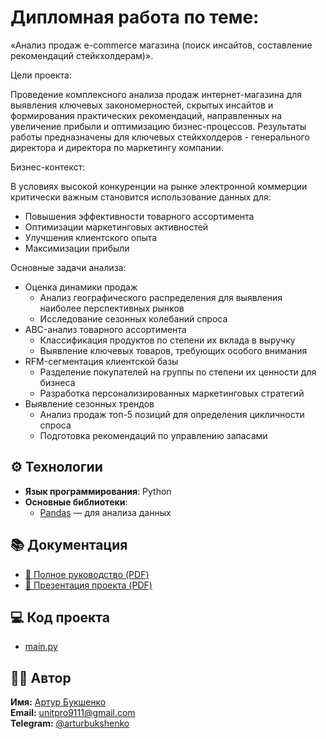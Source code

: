 

# Дипломная работа по теме:
«Анализ продаж e-commerce магазина (поиск инсайтов, составление рекомендаций стейкхолдерам)».

Цели проекта:

Проведение комплексного анализа продаж интернет-магазина для выявления ключевых закономерностей, скрытых инсайтов и формирования практических рекомендаций, направленных на увеличение прибыли и оптимизацию бизнес-процессов. Результаты работы предназначены для ключевых стейкхолдеров - генерального директора и директора по маркетингу компании.

Бизнес-контекст:

В условиях высокой конкуренции на рынке электронной коммерции критически важным становится использование данных для:
	
- Повышения эффективности товарного ассортимента
- Оптимизации маркетинговых активностей
- Улучшения клиентского опыта
- Максимизации прибыли

Основные задачи анализа:

- Оценка динамики продаж
  - Анализ географического распределения для выявления наиболее перспективных рынков
  - Исследование сезонных колебаний спроса
- ABC-анализ товарного ассортимента
  - Классификация продуктов по степени их вклада в выручку
  - Выявление ключевых товаров, требующих особого внимания
- RFM-сегментация клиентской базы
  - Разделение покупателей на группы по степени их ценности для бизнеса
  - Разработка персонализированных маркетинговых стратегий
- Выявление сезонных трендов
  - Анализ продаж топ-5 позиций для определения цикличности спроса
  - Подготовка рекомендаций по управлению запасами



## ⚙️ Технологии  
- **Язык программирования**: Python  
- **Основные библиотеки**:  
  - [Pandas](https://pandas.pydata.org/) — для анализа данных  

## 📚 Документация
- [📄 Полное руководство (PDF)](https://github.com/abukshenko/abukshenko.github.io/blob/main/%D0%94%D0%BE%D0%BA%D1%83%D0%BC%D0%B5%D0%BD%D1%82%D0%B0%D1%86%D0%B8%D1%8F%20%D0%BA%20%D1%80%D0%B0%D0%B1%D0%BE%D1%82%D0%B5%20%D0%91%D1%83%D0%BA%D1%88%D0%B5%D0%BD%D0%BA%D0%BE.%D0%90.pdf)
- [🎤 Презентация проекта (PDF)](https://github.com/abukshenko/abukshenko.github.io/blob/main/%D0%9F%D1%80%D0%B5%D0%B7%D0%B5%D0%BD%D1%82%D0%B0%D1%86%D0%B8%D1%8F%20%D0%BA%20%D1%80%D0%B0%D0%B1%D0%BE%D1%82%D0%B5%20%D0%91%D1%83%D0%BA%D1%88%D0%B5%D0%BD%D0%BA%D0%BE.A.pdf)

## 💻 Код проекта
- [main.py](https://github.com/abukshenko/abukshenko.github.io/blob/main/Final_Work_Bukshenko_A_DA_114.ipynb)


## 👨‍💻 Автор
**Имя:** [Артур Букшенко](https://github.com/abukshenko)  
**Email:** [unitpro9111@gmail.com](mailto:unitpro9111@gmail.com)  
**Telegram:** [@arturbukshenko](https://t.me/arturbukshenko) 
